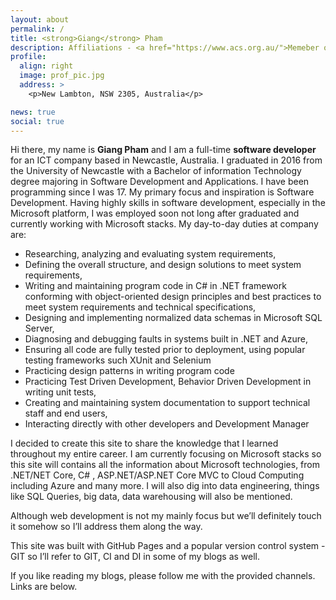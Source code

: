 ```yaml
---
layout: about
permalink: /
title: <strong>Giang</strong> Pham
description: Affiliations - <a href="https://www.acs.org.au/">Memeber of Australian Computer Society</a> 
profile:
  align: right
  image: prof_pic.jpg
  address: >
    <p>New Lambton, NSW 2305, Australia</p>

news: true
social: true
---
```

Hi there, my name is <strong>Giang Pham</strong> and I am a full-time <strong>software developer</strong> for an ICT company based in Newcastle, Australia. I graduated in 2016 from the University of Newcastle with a Bachelor of information Technology degree majoring in Software Development and Applications. I have been programming since I was 17. My primary focus and inspiration is Software Development. Having highly skills in software development, especially in the Microsoft platform, I was employed soon not long after graduated and currently working with Microsoft stacks. My day-to-day duties at company are: 
* Researching, analyzing and evaluating system requirements,
* Defining the overall structure, and design solutions to meet system requirements,
* Writing and maintaining program code in C# in .NET framework conforming with object-oriented design principles and best practices to meet system requirements and technical specifications,
* Designing and implementing normalized data schemas in Microsoft SQL Server,
* Diagnosing and debugging faults in systems built in .NET and Azure,
* Ensuring all code are fully tested prior to deployment, using popular testing frameworks such XUnit and Selenium
* Practicing design patterns in writing program code
* Practicing Test Driven Development, Behavior Driven Development in writing unit tests,
* Creating and maintaining system documentation to support technical staff and end users,
* Interacting directly with other developers and Development Manager

I decided to create this site to share the knowledge that I learned throughout my entire career. I am currently focusing on Microsoft stacks so this site will contains all the information about Microsoft technologies, from .NET/NET Core, C# , ASP.NET/ASP.NET Core MVC to Cloud Computing including Azure and many more. I will also dig into data engineering, things like SQL Queries, big data, data warehousing will also be mentioned. 

Although web development is not my mainly focus but we’ll definitely touch it somehow so I’ll address them along the way. 

This site was built with GitHub Pages and a popular version control system - GIT so I’ll refer to GIT, CI and DI in some of my blogs as well. 

If you like reading my blogs, please follow me with the provided channels. Links are below. 

